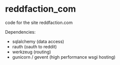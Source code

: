 reddfaction_com
===============

code for the site reddfaction.com

Dependencies:
- sqlalchemy (data access)
- rauth (oauth to reddit)
- werkzeug (routing)
- gunicorn / gevent (high performance wsgi hosting)


